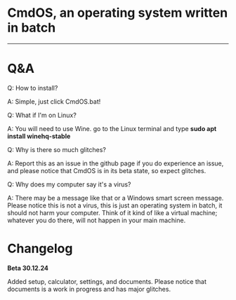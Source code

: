 # CmdOS, an operating system written in batch

--------------------------------------------------

# Q&A

Q: How to install?

A: Simple, just click CmdOS.bat!

  
Q: What if I'm on Linux?

A: You will need to use Wine. go to the Linux terminal and type **sudo apt install winehq-stable**


Q: Why is there so much glitches?

A: Report this as an issue in the github page if you do experience an issue, and please notice that CmdOS is in its beta state, so expect glitches.

Q: Why does my computer say it's a virus?

A: There may be a message like that or a Windows smart screen message. Please notice this is not a virus, this is just an operating system in batch, it should not harm your computer. Think of it kind of like a virtual machine; whatever you do there, will not happen in your main machine.

# Changelog

**Beta 30.12.24**


Added setup, calculator, settings, and documents. Please notice that documents is a work in progress and has major glitches.
